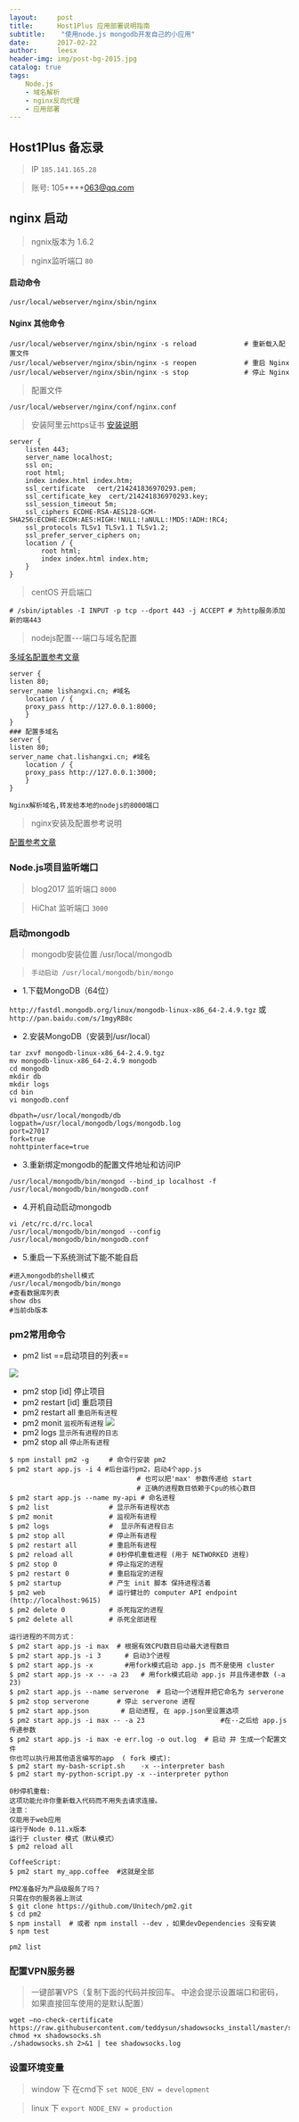 ```yaml
---
layout:     post
title:      Host1Plus 应用部署说明指南
subtitle:    "使用node.js mongodb开发自己的小应用"
date:       2017-02-22
author:     leesx
header-img: img/post-bg-2015.jpg
catalog: true
tags:
    Node.js
    - 域名解析
    - nginx反向代理
    - 应用部署
---
```


## Host1Plus 备忘录

> IP  `185.141.165.28`

> 账号: 105****063@qq.com

## nginx 启动

> ngnix版本为 1.6.2

> nginx监听端口 `80`

#### 启动命令

```
/usr/local/webserver/nginx/sbin/nginx

```

#### Nginx 其他命令

```
/usr/local/webserver/nginx/sbin/nginx -s reload            # 重新载入配置文件
/usr/local/webserver/nginx/sbin/nginx -s reopen            # 重启 Nginx
/usr/local/webserver/nginx/sbin/nginx -s stop              # 停止 Nginx

```

> 配置文件

```
/usr/local/webserver/nginx/conf/nginx.conf
```
> 安装阿里云https证书
[安装说明](https://yundun.console.aliyun.com/?spm=5176.2020520163.1002.d10cas.213355a1KEQQiU&p=cas#/cas/download/214241836970293?regionId=)
```
server {
    listen 443;
    server_name localhost;
    ssl on;
    root html;
    index index.html index.htm;
    ssl_certificate   cert/214241836970293.pem;
    ssl_certificate_key  cert/214241836970293.key;
    ssl_session_timeout 5m;
    ssl_ciphers ECDHE-RSA-AES128-GCM-SHA256:ECDHE:ECDH:AES:HIGH:!NULL:!aNULL:!MD5:!ADH:!RC4;
    ssl_protocols TLSv1 TLSv1.1 TLSv1.2;
    ssl_prefer_server_ciphers on;
    location / {
        root html;
        index index.html index.htm;
    }
}

```
> centOS 开启端口
```
# /sbin/iptables -I INPUT -p tcp --dport 443 -j ACCEPT # 为http服务添加新的端443

```
> nodejs配置---端口与域名配置

[多域名配置参考文章](http://www.cnblogs.com/freespider/p/4684586.html)

```
server {
listen 80;
server_name lishangxi.cn; #域名
    location / {
    proxy_pass http://127.0.0.1:8000;
    }
}
### 配置多域名
server {
listen 80;
server_name chat.lishangxi.cn; #域名
    location / {
    proxy_pass http://127.0.0.1:3000;
    }
}
```
`Nginx解析域名,转发给本地的nodejs的8000端口`

> nginx安装及配置参考说明

[配置参考文章](http://www.runoob.com/linux/nginx-install-setup.html)

### Node.js项目监听端口

> blog2017 监听端口 `8000`

> HiChat 监听端口 `3000`

### 启动mongodb

> mongodb安装位置 /usr/local/mongodb

> `手动启动 /usr/local/mongodb/bin/mongo`

- 1.下载MongoDB（64位）

`http://fastdl.mongodb.org/linux/mongodb-linux-x86_64-2.4.9.tgz`
或
`http://pan.baidu.com/s/1mgyRB8c`

- 2.安装MongoDB（安装到/usr/local）

```
tar zxvf mongodb-linux-x86_64-2.4.9.tgz
mv mongodb-linux-x86_64-2.4.9 mongodb
cd mongodb
mkdir db
mkdir logs
cd bin
vi mongodb.conf

dbpath=/usr/local/mongodb/db
logpath=/usr/local/mongodb/logs/mongodb.log
port=27017
fork=true
nohttpinterface=true

```
- 3.重新绑定mongodb的配置文件地址和访问IP
```
/usr/local/mongodb/bin/mongod --bind_ip localhost -f /usr/local/mongodb/bin/mongodb.conf
```
- 4.开机自动启动mongodb
```
vi /etc/rc.d/rc.local
/usr/local/mongodb/bin/mongod --config /usr/local/mongodb/bin/mongodb.conf
```
- 5.重启一下系统测试下能不能自启
```
#进入mongodb的shell模式
/usr/local/mongodb/bin/mongo
#查看数据库列表
show dbs
#当前db版本
```

>

### pm2常用命令

- pm2 list ==启动项目的列表==

![](https://img3.doubanio.com/view/note/large/public/p10127862.jpg)
- pm2 stop [id] 停止项目
- pm2 restart [id] 重启项目
- pm2 restart all `重启所有进程`
- pm2 monit `监视所有进程`
![](https://img1.doubanio.com/view/note/large/public/p10140518.jpg)
- pm2 logs `显示所有进程的日志`
- pm2 stop all `停止所有进程`


```
$ npm install pm2 -g     # 命令行安装 pm2
$ pm2 start app.js -i 4 #后台运行pm2，启动4个app.js
                                # 也可以把'max' 参数传递给 start
                                # 正确的进程数目依赖于Cpu的核心数目
$ pm2 start app.js --name my-api # 命名进程
$ pm2 list               # 显示所有进程状态
$ pm2 monit              # 监视所有进程
$ pm2 logs               #  显示所有进程日志
$ pm2 stop all           # 停止所有进程
$ pm2 restart all        # 重启所有进程
$ pm2 reload all         # 0秒停机重载进程 (用于 NETWORKED 进程)
$ pm2 stop 0             # 停止指定的进程
$ pm2 restart 0          # 重启指定的进程
$ pm2 startup            # 产生 init 脚本 保持进程活着
$ pm2 web                # 运行健壮的 computer API endpoint (http://localhost:9615)
$ pm2 delete 0           # 杀死指定的进程
$ pm2 delete all         # 杀死全部进程

运行进程的不同方式：
$ pm2 start app.js -i max  # 根据有效CPU数目启动最大进程数目
$ pm2 start app.js -i 3      # 启动3个进程
$ pm2 start app.js -x        #用fork模式启动 app.js 而不是使用 cluster
$ pm2 start app.js -x -- -a 23   # 用fork模式启动 app.js 并且传递参数 (-a 23)
$ pm2 start app.js --name serverone  # 启动一个进程并把它命名为 serverone
$ pm2 stop serverone       # 停止 serverone 进程
$ pm2 start app.json        # 启动进程, 在 app.json里设置选项
$ pm2 start app.js -i max -- -a 23                   #在--之后给 app.js 传递参数
$ pm2 start app.js -i max -e err.log -o out.log  # 启动 并 生成一个配置文件
你也可以执行用其他语言编写的app  ( fork 模式):
$ pm2 start my-bash-script.sh    -x --interpreter bash
$ pm2 start my-python-script.py -x --interpreter python

0秒停机重载:
这项功能允许你重新载入代码而不用失去请求连接。
注意：
仅能用于web应用
运行于Node 0.11.x版本
运行于 cluster 模式（默认模式）
$ pm2 reload all

CoffeeScript:
$ pm2 start my_app.coffee  #这就是全部

PM2准备好为产品级服务了吗？
只需在你的服务器上测试
$ git clone https://github.com/Unitech/pm2.git
$ cd pm2
$ npm install  # 或者 npm install --dev ，如果devDependencies 没有安装
$ npm test

pm2 list
```

### 配置VPN服务器

> 一键部署VPS（复制下面的代码并按回车。 中途会提示设置端口和密码，如果直接回车使用的是默认配置）

```
wget –no-check-certificate https://raw.githubusercontent.com/teddysun/shadowsocks_install/master/shadowsocks.sh
chmod +x shadowsocks.sh
./shadowsocks.sh 2>&1 | tee shadowsocks.log
```

### 设置环境变量

> window 下 在cmd下
` set NODE_ENV = development `

> linux 下
` export NODE_ENV = production `
